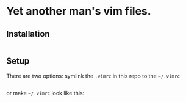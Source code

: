 # Yet another man's vim files. 

## Installation

```git clone https://github/havenotsetupgithubyet ~/.vim
```

## Setup
There are two options:
symlink the `.vimrc` in this repo to the `~/.vimrc`
```ln .vimrc ~/.vimrc
```
or make `~/.vimrc` look like this:
```runtime vimrc
```


